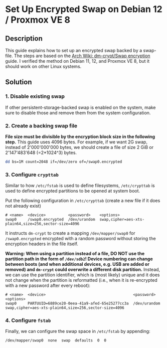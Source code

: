 # Set Up Encrypted Swap on Debian 12 / Proxmox VE 8

## Description

This guide explains how to set up an encrypted swap backed by a swap-file.
The steps are based on the [Arch Wiki: dm-crypt/Swap encryption](https://wiki.archlinux.org/title/Dm-crypt/Swap_encryption) guide.
I verified the method on Debian 11, 12, and Proxmox VE 8, but it should work on other Linux systems.

## Solution

### 1. Disable existing swap

If other persistent-storage-backed swap is enabled on the system, make sure to disable those and remove them from the system configuration.

### 2. Create a backing swap file

**File size must be divisible by the encryption block size in the following step.** This guide uses 4096 bytes. For example, if we want 2G swap, instead of 2'000'000'000 bytes, we should create a file of size 2 GiB or 2'147'483'648 (=2*1024^3) bytes.

```bash
dd bs=1M count=2048 if=/dev/zero of=/swap0.encrypted
```

### 3. Configure `crypttab`

Similar to how `/etc/fstab` is used to define filesystems, `/etc/crypttab` is used to define encrypted partitions to be opened at system boot.

Put the following configuration in `/etc/crypttab` (create a new file if it does not already exist)
```
# <name>  <device>          <password>    <options>
swap0     /swap0.encrypted  /dev/urandom  swap,cipher=aes-xts-plain64,size=256,sector-size=4096
```

It instructs `dm-crypt` to create a mapping `/dev/mapper/swap0` for `/swap0.encrypted` encrypted with a random password without storing the encryption headers in the file itself.

**Warning: When using a partition instead of a file, DO NOT use the partition path in the form of `/dev/sdb2`! Device numbering can change between boots (and when additional devices, e.g. USB are added or removed) and `dm-crypt` could overwrite a different disk partition.** Instead, we can use the partition identifier, which is (most likely) unique and it does not change when the partition is reformatted (i.e., when it is re-encrypted with a new password after every reboot):
```
# <name>  <device>                                       <password>    <options>
swap0     PARTUUID=6889ce20-0eea-41a9-afed-65e25277cc3a  /dev/urandom  swap,cipher=aes-xts-plain64,size=256,sector-size=4096
```

### 4. Configure `fstab`

Finally, we can configure the swap space in `/etc/fstab` by appending:
```
/dev/mapper/swap0  none  swap  defaults  0  0
```

